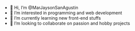 - 👋 Hi, I’m @MarJaysonSanAgustin
- 👀 I’m interested in programming and web development
- 🌱 I’m currently learning new front-end stuffs
- 💞️ I’m looking to collaborate on passion and hobby projects
